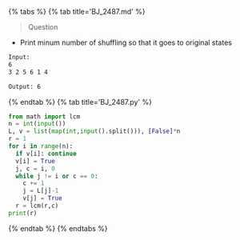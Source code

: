 {% tabs %}
{% tab title='BJ_2487.md' %}

> Question

* Print minum number of shuffling so that it goes to original states

```txt
Input:
6
3 2 5 6 1 4

Output: 6
```

{% endtab %}
{% tab title='BJ_2487.py' %}

```py
from math import lcm
n = int(input())
L, v = list(map(int,input().split())), [False]*n
r = 1
for i in range(n):
  if v[i]: continue
  v[i] = True
  j, c = i, 0
  while j != i or c == 0:
    c += 1
    j = L[j]-1
    v[j] = True
  r = lcm(r,c)
print(r)
```

{% endtab %}
{% endtabs %}
